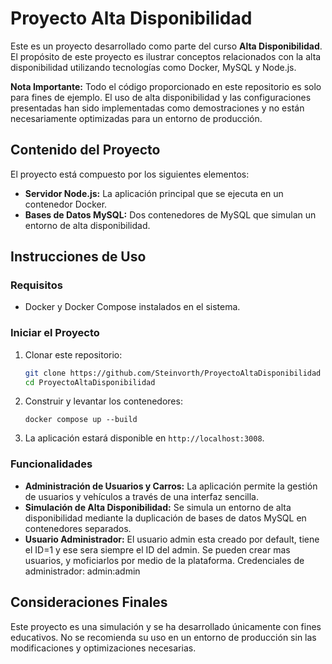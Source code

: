 # Proyecto Alta Disponibilidad

Este es un proyecto desarrollado como parte del curso **Alta Disponibilidad**. El propósito de este proyecto es ilustrar conceptos relacionados con la alta disponibilidad utilizando tecnologías como Docker, MySQL y Node.js.

**Nota Importante:** Todo el código proporcionado en este repositorio es solo para fines de ejemplo. El uso de alta disponibilidad y las configuraciones presentadas han sido implementadas como demostraciones y no están necesariamente optimizadas para un entorno de producción.

## Contenido del Proyecto

El proyecto está compuesto por los siguientes elementos:

- **Servidor Node.js:** La aplicación principal que se ejecuta en un contenedor Docker.
- **Bases de Datos MySQL:** Dos contenedores de MySQL que simulan un entorno de alta disponibilidad.

## Instrucciones de Uso

### Requisitos

- Docker y Docker Compose instalados en el sistema.

### Iniciar el Proyecto

1. Clonar este repositorio:
   ```bash
   git clone https://github.com/Steinvorth/ProyectoAltaDisponibilidad
   cd ProyectoAltaDisponibilidad
   ```

2. Construir y levantar los contenedores:
   ```
   docker compose up --build
   ```

3. La aplicación estará disponible en `http://localhost:3008`.

### Funcionalidades

- **Administración de Usuarios y Carros:** La aplicación permite la gestión de usuarios y vehículos a través de una interfaz sencilla.
- **Simulación de Alta Disponibilidad:** Se simula un entorno de alta disponibilidad mediante la duplicación de bases de datos MySQL en contenedores separados.
- **Usuario Administrador:** El usuario admin esta creado por default, tiene el ID=1 y ese sera siempre el ID del admin. Se pueden crear mas usuarios, y moficiarlos por medio de la plataforma. Credenciales de administrador: admin:admin

## Consideraciones Finales

Este proyecto es una simulación y se ha desarrollado únicamente con fines educativos. No se recomienda su uso en un entorno de producción sin las modificaciones y optimizaciones necesarias.

